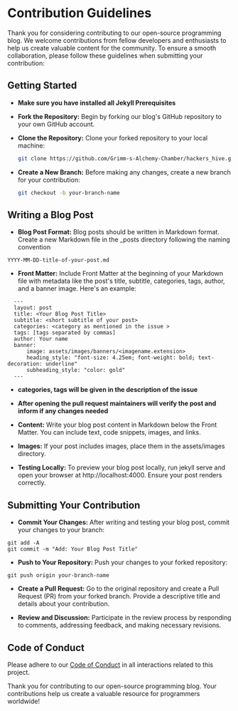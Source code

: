 
# Contribution Guidelines

Thank you for considering contributing to our open-source programming blog. We welcome contributions from fellow developers and enthusiasts to help us create valuable content for the community. To ensure a smooth collaboration, please follow these guidelines when submitting your contribution:

## Getting Started
- **Make sure you have installed all Jekyll Prerequisites**

- **Fork the Repository:** Begin by forking our blog's GitHub repository to your own GitHub account.

- **Clone the Repository:** Clone your forked repository to your local machine:

  ```bash
  git clone https://github.com/Grimm-s-Alchemy-Chamber/hackers_hive.git

- **Create a New Branch:** Before making any changes, create a new branch for your contribution:
  ```bash
  git checkout -b your-branch-name

## Writing a Blog Post
- **Blog Post Format:** Blog posts should be written in Markdown format. Create a new Markdown file in the _posts directory following the naming convention 
```
YYYY-MM-DD-title-of-your-post.md
```
- **Front Matter:** Include Front Matter at the beginning of your Markdown file with metadata like the post's title, subtitle, categories, tags, author, and a banner image. Here's an example:
```
  ---
  layout: post
  title: <Your Blog Post Title>
  subtitle: <short subtitle of your post>
  categories: <category as mentioned in the issue >
  tags: [tags separated by commas]
  author: Your name 
  banner:
      image: assets/images/banners/<imagename.extension>
      heading_style: "font-size: 4.25em; font-weight: bold; text-decoration: underline"
      subheading_style: "color: gold"
  ---

```
- **categories, tags will be given in the description of the issue**
- **After opening the pull request maintainers will verify the post and inform if any changes needed**

- **Content:** Write your blog post content in Markdown below the Front Matter. You can include text, code snippets, images, and links.

- **Images:** If your post includes images, place them in the assets/images directory.

- **Testing Locally:** To preview your blog post locally, run jekyll serve and open your browser at http://localhost:4000. Ensure your post renders correctly.
## Submitting Your Contribution
- **Commit Your Changes:** After writing and testing your blog post, commit your changes to your branch:

``` 
git add -A
git commit -m "Add: Your Blog Post Title"
```

- **Push to Your Repository:** Push your changes to your forked repository:

```
git push origin your-branch-name
```

- **Create a Pull Request:** Go to the original repository and create a Pull Request (PR) from your forked branch. Provide a descriptive title and details about your contribution.

- **Review and Discussion:** Participate in the review process by responding to comments, addressing feedback, and making necessary revisions.

## Code of Conduct

Please adhere to our [Code of Conduct](https://github.com/Grimm-s-Alchemy-Chamber/hackers_hive/blob/main/CodeOfConduct.md) in all interactions related to this project.

Thank you for contributing to our open-source programming blog. Your contributions help us create a valuable resource for programmers worldwide!
